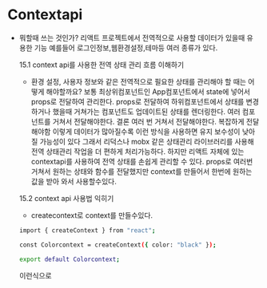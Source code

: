 # Contextapi

- 뭐할때 쓰는 것인가?
  리액트 프로젝트에서 전역적으로 사용할 데이터가 있을때 유용한 기능
  예를들어 로그인정보,웹환경설정,테마등 여러 종류가 있다.

  15.1 context api를 사용한 전역 상태 관리 흐름 이해하기

  - 환경 설정, 사용자 정보와 같은 전역적으로 필요한 상태를 관리해야 할 때는
    어떻게 해야할까요? 보통 최상위컴포넌트인 App컴포넌트에서 state에 넣어서 props로 전달하여 관리한다.
    props로 전달하여 하위컴포넌트에서 상태를 변경하거나 했을때 거쳐가는 컴포넌트도 업데이트된 상태를 렌더링한다.
    여러 컴포넌트를 거쳐서 전달해야한다.
    결론 여러 번 거쳐서 전달해야한다. 복잡하게 전달해야함
    이렇게 데이터가 많아질수록 이런 방식을 사용하면 유지 보수성이 낮아질 가능성이 있다
    그래서 리덕스나 mobx 같은 상태관리 라이브러리를 사용해 전역 상태관리 작업을 더 편하게 처리가능하다.
    하지만 리액트 자체에 있는 contextapi를 사용하여 전역 상태를 손쉽게 관리할 수 있다.
    props로 여러번 거쳐서 원하는 상태와 함수를 전달했지만 context를 만들어서 한번에 원하는 값을 받아 와서 사용할수있다.

  15.2 context api 사용법 익히기
  - createcontext로 context를 만들수있다.
  ``` bash
  import { createContext } from "react";

  const Colorcontext = createContext({ color: "black" });

  export default Colorcontext;

  ```
  이런식으로 
